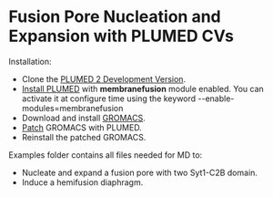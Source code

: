 # Fusion Pore Nucleation and Expansion with PLUMED CVs

Installation:

- Clone the [PLUMED 2 Development Version](https://github.com/plumed/plumed2.git).
- [Install PLUMED](https://www.plumed.org/doc-v2.8/user-doc/html/_installation.html) with **membranefusion** module enabled. You can activate it at configure time using the keyword --enable-modules=membranefusion
- Download and install [GROMACS](https://manual.gromacs.org/documentation/).
- [Patch](https://www.plumed.org/doc-v2.9/user-doc/html/_installation.html#Patching) GROMACS with PLUMED.
- Reinstall the patched GROMACS.

Examples folder contains all files needed for MD to:

- Nucleate and expand a fusion pore with two Syt1-C2B domain.
- Induce a hemifusion diaphragm.
